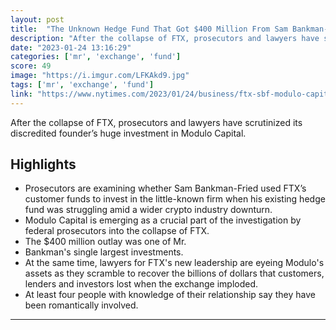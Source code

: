 ```yaml
---
layout: post
title:  "The Unknown Hedge Fund That Got $400 Million From Sam Bankman-Fried"
description: "After the collapse of FTX, prosecutors and lawyers have scrutinized its discredited founder’s huge investment in Modulo Capital."
date: "2023-01-24 13:16:29"
categories: ['mr', 'exchange', 'fund']
score: 49
image: "https://i.imgur.com/LFKAkd9.jpg"
tags: ['mr', 'exchange', 'fund']
link: "https://www.nytimes.com/2023/01/24/business/ftx-sbf-modulo-capital.html"
---
```


After the collapse of FTX, prosecutors and lawyers have scrutinized its discredited founder’s huge investment in Modulo Capital.

## Highlights

- Prosecutors are examining whether Sam Bankman-Fried used FTX’s customer funds to invest in the little-known firm when his existing hedge fund was struggling amid a wider crypto industry downturn.
- Modulo Capital is emerging as a crucial part of the investigation by federal prosecutors into the collapse of FTX.
- The $400 million outlay was one of Mr.
- Bankman's single largest investments.
- At the same time, lawyers for FTX's new leadership are eyeing Modulo's assets as they scramble to recover the billions of dollars that customers, lenders and investors lost when the exchange imploded.
- At least four people with knowledge of their relationship say they have been romantically involved.

---
